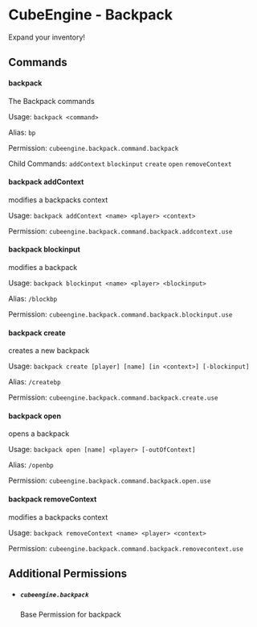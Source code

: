 # CubeEngine - Backpack

Expand your inventory!

## Commands

#### backpack

The Backpack commands

Usage: `backpack <command>`

Alias:
`bp`

Permission: `cubeengine.backpack.command.backpack`

Child Commands:
`addContext`
`blockinput`
`create`
`open`
`removeContext`

#### backpack addContext

modifies a backpacks context

Usage: `backpack addContext <name> <player> <context>`

Permission: `cubeengine.backpack.command.backpack.addcontext.use`

#### backpack blockinput

modifies a backpack

Usage: `backpack blockinput <name> <player> <blockinput>`

Alias:
`/blockbp`

Permission: `cubeengine.backpack.command.backpack.blockinput.use`

#### backpack create

creates a new backpack

Usage: `backpack create [player] [name] [in <context>] [-blockinput]`

Alias:
`/createbp`

Permission: `cubeengine.backpack.command.backpack.create.use`

#### backpack open

opens a backpack

Usage: `backpack open [name] <player> [-outOfContext]`

Alias:
`/openbp`

Permission: `cubeengine.backpack.command.backpack.open.use`

#### backpack removeContext

modifies a backpacks context

Usage: `backpack removeContext <name> <player> <context>`

Permission: `cubeengine.backpack.command.backpack.removecontext.use`

## Additional Permissions

 - ##### `cubeengine.backpack`
   Base Permission for backpack

